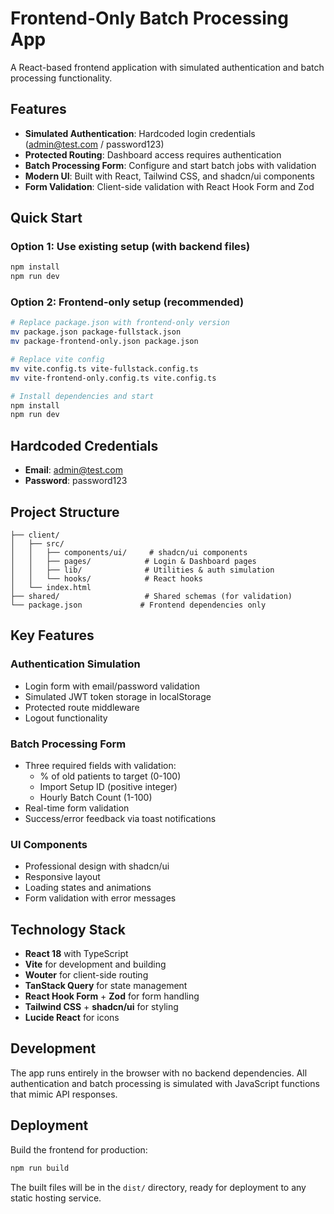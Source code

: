 # Frontend-Only Batch Processing App

A React-based frontend application with simulated authentication and batch processing functionality.

## Features

- **Simulated Authentication**: Hardcoded login credentials (admin@test.com / password123)
- **Protected Routing**: Dashboard access requires authentication
- **Batch Processing Form**: Configure and start batch jobs with validation
- **Modern UI**: Built with React, Tailwind CSS, and shadcn/ui components
- **Form Validation**: Client-side validation with React Hook Form and Zod

## Quick Start

### Option 1: Use existing setup (with backend files)
```bash
npm install
npm run dev
```

### Option 2: Frontend-only setup (recommended)
```bash
# Replace package.json with frontend-only version
mv package.json package-fullstack.json
mv package-frontend-only.json package.json

# Replace vite config
mv vite.config.ts vite-fullstack.config.ts  
mv vite-frontend-only.config.ts vite.config.ts

# Install dependencies and start
npm install
npm run dev
```

## Hardcoded Credentials

- **Email**: admin@test.com
- **Password**: password123

## Project Structure

```
├── client/
│   ├── src/
│   │   ├── components/ui/     # shadcn/ui components
│   │   ├── pages/            # Login & Dashboard pages
│   │   ├── lib/              # Utilities & auth simulation
│   │   └── hooks/            # React hooks
│   └── index.html
├── shared/                   # Shared schemas (for validation)
└── package.json             # Frontend dependencies only
```

## Key Features

### Authentication Simulation
- Login form with email/password validation
- Simulated JWT token storage in localStorage
- Protected route middleware
- Logout functionality

### Batch Processing Form
- Three required fields with validation:
  - % of old patients to target (0-100)
  - Import Setup ID (positive integer)
  - Hourly Batch Count (1-100)
- Real-time form validation
- Success/error feedback via toast notifications

### UI Components
- Professional design with shadcn/ui
- Responsive layout
- Loading states and animations
- Form validation with error messages

## Technology Stack

- **React 18** with TypeScript
- **Vite** for development and building
- **Wouter** for client-side routing
- **TanStack Query** for state management
- **React Hook Form** + **Zod** for form handling
- **Tailwind CSS** + **shadcn/ui** for styling
- **Lucide React** for icons

## Development

The app runs entirely in the browser with no backend dependencies. All authentication and batch processing is simulated with JavaScript functions that mimic API responses.

## Deployment

Build the frontend for production:

```bash
npm run build
```

The built files will be in the `dist/` directory, ready for deployment to any static hosting service.